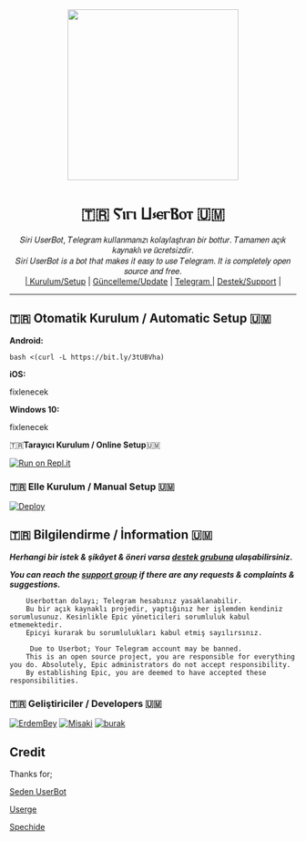 
<div align="center">
  <img src="https://i.hizliresim.com/qb3gbap.jpg" width="300" height="300">
  <h1>🇹🇷 Ⲋⲓⲅⲓ Ⳙ⳽ⲉⲅⲂⲟⲧ 🇺🇲</h1>
</div>
<p align="center">
    𝑆𝑖𝑟𝑖 𝑈𝑠𝑒𝑟𝐵𝑜𝑡, 𝑇𝑒𝑙𝑒𝑔𝑟𝑎𝑚 𝑘𝑢𝑙𝑙𝑎𝑛𝑚𝑎𝑛ı𝑧ı 𝑘𝑜𝑙𝑎𝑦𝑙𝑎𝑠̧𝑡ı𝑟𝑎𝑛 𝑏𝑖𝑟 𝑏𝑜𝑡𝑡𝑢𝑟. 𝑇𝑎𝑚𝑎𝑚𝑒𝑛 𝑎𝑐̧ı𝑘 𝑘𝑎𝑦𝑛𝑎𝑘𝑙ı 𝑣𝑒 𝑢̈𝑐𝑟𝑒𝑡𝑠𝑖𝑧𝑑𝑖𝑟. <br>
    𝑆𝑖𝑟𝑖 𝑈𝑠𝑒𝑟𝐵𝑜𝑡 𝑖𝑠 𝑎 𝑏𝑜𝑡 𝑡ℎ𝑎𝑡 𝑚𝑎𝑘𝑒𝑠 𝑖𝑡 𝑒𝑎𝑠𝑦 𝑡𝑜 𝑢𝑠𝑒 𝑇𝑒𝑙𝑒𝑔𝑟𝑎𝑚. 𝐼𝑡 𝑖𝑠 𝑐𝑜𝑚𝑝𝑙𝑒𝑡𝑒𝑙𝑦 𝑜𝑝𝑒𝑛 𝑠𝑜𝑢𝑟𝑐𝑒 𝑎𝑛𝑑 𝑓𝑟𝑒𝑒.
    <br>
        <a href="https://github.com/ErdemBey0/EpicUserBot/blob/master/README.md#kurulum">| Kurulum/Setup</a> |
        <a href="https://github.com/ErdemBey0/EpicUserBot/wiki/G%C3%BCncelleme">Güncelleme/Update</a> |
        <a href="https://t.me/EpicUserBot">Telegram </a> |
        <a href="https://t.me/HydraDestek">Destek/Support</a> |
    <br>
</p>

----

## 🇹🇷 Otomatik Kurulum / Automatic Setup 🇺🇲

**Android:** 

`bash <(curl -L https://bit.ly/3tUBVha)`

**iOS:**  

fixlenecek

**Windows 10:** 

fixlenecek


🇹🇷**Tarayıcı Kurulum / Online Setup**🇺🇲

[![Run on Repl.it](https://repl.it/badge/github/ErdemBey1/epicinstaller)](https://repl.it/@ErdemBey1/epicinstaller)

### 🇹🇷 Elle Kurulum / Manual Setup 🇺🇲

[![Deploy](https://www.herokucdn.com/deploy/button.svg)](https://heroku.com/deploy?template=https://github.com/ErdemBey0/EpicUserBot)

## 🇹🇷 Bilgilendirme / İnformation 🇺🇲
***Herhangi bir istek & şikâyet & öneri varsa [destek grubuna](https://t.me/HydraDESTEK) ulaşabilirsiniz.***

***You can reach the [support group](https://t.me/HydraDESTEK) if there are any requests & complaints & suggestions.***
```
    Userbottan dolayı; Telegram hesabınız yasaklanabilir.
    Bu bir açık kaynaklı projedir, yaptığınız her işlemden kendiniz sorumlusunuz. Kesinlikle Epic yöneticileri sorumluluk kabul etmemektedir.
    Epicyi kurarak bu sorumlulukları kabul etmiş sayılırsınız.
```

```
     Due to Userbot; Your Telegram account may be banned.
    This is an open source project, you are responsible for everything you do. Absolutely, Epic administrators do not accept responsibility.
    By establishing Epic, you are deemed to have accepted these responsibilities.
```

### 🇹🇷 Geliştiriciler / Developers 🇺🇲
  [![ErdemBey](https://github.com/Erdembey0.png?size=100)](https://github.com/erdembey0)
 [![Misaki](https://github.com/ByMisakiMey.png?size=100)](https://github.com/ByMisakiMey) [![burak](https://github.com/ribonney.png?size=100)](https://github.com/ribonney)

## Credit
Thanks for;

[Seden UserBot](https://github.com/TeamDerUntergang/Telegram-UserBot)

[Userge](https://github.com/UsergeTeam/Userge)

[Spechide](https://github.com/Spechide)

